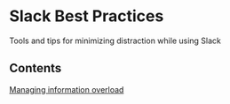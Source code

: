 # Slack Best Practices
Tools and tips for minimizing distraction while using Slack

## Contents
[Managing information overload]()
